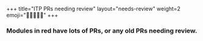 +++
title="ITP PRs needing review"
layout="needs-review"
weight=2
emoji="🧑🏾‍🤝‍🧑🏾"
+++

### Modules in red have lots of PRs, or any old PRs needing review.

